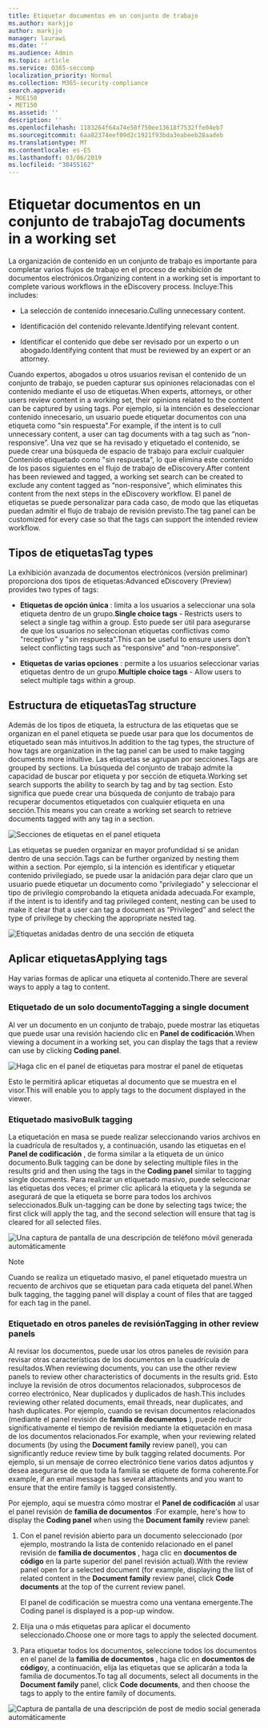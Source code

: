 ```yaml
---
title: Etiquetar documentos en un conjunto de trabajo
ms.author: markjjo
author: markjjo
manager: laurawi
ms.date: ''
ms.audience: Admin
ms.topic: article
ms.service: O365-seccomp
localization_priority: Normal
ms.collection: M365-security-compliance
search.appverid:
- MOE150
- MET150
ms.assetid: ''
description: ''
ms.openlocfilehash: 1183264f64a74e50f750ee13618f7532ffe04eb7
ms.sourcegitcommit: 6aa82374eef09d2c1921f93bda3eabeeb28aadeb
ms.translationtype: MT
ms.contentlocale: es-ES
ms.lasthandoff: 03/06/2019
ms.locfileid: "30455162"
---
```

# <a name="tag-documents-in-a-working-set"></a><span data-ttu-id="d3fd3-102">Etiquetar documentos en un conjunto de trabajo</span><span class="sxs-lookup"><span data-stu-id="d3fd3-102">Tag documents in a working set</span></span>

<span data-ttu-id="d3fd3-103">La organización de contenido en un conjunto de trabajo es importante para completar varios flujos de trabajo en el proceso de exhibición de documentos electrónicos.</span><span class="sxs-lookup"><span data-stu-id="d3fd3-103">Organizing content in a working set is important to complete various workflows in the eDiscovery process.</span></span> <span data-ttu-id="d3fd3-104">Incluye:</span><span class="sxs-lookup"><span data-stu-id="d3fd3-104">This includes:</span></span>

-  <span data-ttu-id="d3fd3-105">La selección de contenido innecesario.</span><span class="sxs-lookup"><span data-stu-id="d3fd3-105">Culling unnecessary content.</span></span>

- <span data-ttu-id="d3fd3-106">Identificación del contenido relevante.</span><span class="sxs-lookup"><span data-stu-id="d3fd3-106">Identifying relevant content.</span></span>
 
-  <span data-ttu-id="d3fd3-107">Identificar el contenido que debe ser revisado por un experto o un abogado.</span><span class="sxs-lookup"><span data-stu-id="d3fd3-107">Identifying content that must be reviewed by an expert or an attorney.</span></span>

<span data-ttu-id="d3fd3-108">Cuando expertos, abogados u otros usuarios revisan el contenido de un conjunto de trabajo, se pueden capturar sus opiniones relacionadas con el contenido mediante el uso de etiquetas.</span><span class="sxs-lookup"><span data-stu-id="d3fd3-108">When experts, attorneys, or other users review content in a working set, their opinions related to the content can be captured by using tags.</span></span> <span data-ttu-id="d3fd3-109">Por ejemplo, si la intención es deseleccionar contenido innecesario, un usuario puede etiquetar documentos con una etiqueta como "sin respuesta".</span><span class="sxs-lookup"><span data-stu-id="d3fd3-109">For example, if the intent is to cull unnecessary content, a user can tag documents with a tag such as “non-responsive”.</span></span> <span data-ttu-id="d3fd3-110">Una vez que se ha revisado y etiquetado el contenido, se puede crear una búsqueda de espacio de trabajo para excluir cualquier Contenido etiquetado como "sin respuesta", lo que elimina este contenido de los pasos siguientes en el flujo de trabajo de eDiscovery.</span><span class="sxs-lookup"><span data-stu-id="d3fd3-110">After content has been reviewed and tagged, a working set search can be created to exclude any content tagged as “non-responsive”, which eliminates this content from the next steps in the eDiscovery workflow.</span></span> <span data-ttu-id="d3fd3-111">El panel de etiquetas se puede personalizar para cada caso, de modo que las etiquetas puedan admitir el flujo de trabajo de revisión previsto.</span><span class="sxs-lookup"><span data-stu-id="d3fd3-111">The tag panel can be customized for every case so that the tags can support the intended review workflow.</span></span>

## <a name="tag-types"></a><span data-ttu-id="d3fd3-112">Tipos de etiquetas</span><span class="sxs-lookup"><span data-stu-id="d3fd3-112">Tag types</span></span>

<span data-ttu-id="d3fd3-113">La exhibición avanzada de documentos electrónicos (versión preliminar) proporciona dos tipos de etiquetas:</span><span class="sxs-lookup"><span data-stu-id="d3fd3-113">Advanced eDiscovery (Preview) provides two types of tags:</span></span>

- <span data-ttu-id="d3fd3-114">**Etiquetas de opción única** : limita a los usuarios a seleccionar una sola etiqueta dentro de un grupo.</span><span class="sxs-lookup"><span data-stu-id="d3fd3-114">**Single choice tags** - Restricts users to select a single tag within a group.</span></span> <span data-ttu-id="d3fd3-115">Esto puede ser útil para asegurarse de que los usuarios no seleccionan etiquetas conflictivas como "receptivo" y "sin respuesta".</span><span class="sxs-lookup"><span data-stu-id="d3fd3-115">This can be useful to ensure users don’t select conflicting tags such as “responsive” and “non-responsive”.</span></span> 

- <span data-ttu-id="d3fd3-116">**Etiquetas de varias opciones** : permite a los usuarios seleccionar varias etiquetas dentro de un grupo.</span><span class="sxs-lookup"><span data-stu-id="d3fd3-116">**Multiple choice tags** - Allow users to select multiple tags within a group.</span></span>

## <a name="tag-structure"></a><span data-ttu-id="d3fd3-117">Estructura de etiquetas</span><span class="sxs-lookup"><span data-stu-id="d3fd3-117">Tag structure</span></span>

<span data-ttu-id="d3fd3-118">Además de los tipos de etiqueta, la estructura de las etiquetas que se organizan en el panel etiqueta se puede usar para que los documentos de etiquetado sean más intuitivos.</span><span class="sxs-lookup"><span data-stu-id="d3fd3-118">In addition to the tag types, the structure of how tags are organization in the tag panel can be used to make tagging documents more intuitive.</span></span> <span data-ttu-id="d3fd3-119">Las etiquetas se agrupan por secciones.</span><span class="sxs-lookup"><span data-stu-id="d3fd3-119">Tags are grouped by sections.</span></span> <span data-ttu-id="d3fd3-120">La búsqueda del conjunto de trabajo admite la capacidad de buscar por etiqueta y por sección de etiqueta.</span><span class="sxs-lookup"><span data-stu-id="d3fd3-120">Working set search supports the ability to search by tag and by tag section.</span></span> <span data-ttu-id="d3fd3-121">Esto significa que puede crear una búsqueda de conjunto de trabajo para recuperar documentos etiquetados con cualquier etiqueta en una sección.</span><span class="sxs-lookup"><span data-stu-id="d3fd3-121">This means you can create a working set search to retrieve documents tagged with any tag in a section.</span></span>

![Secciones de etiquetas en el panel etiqueta](../media/Tagtypes.png)

<span data-ttu-id="d3fd3-123">Las etiquetas se pueden organizar en mayor profundidad si se anidan dentro de una sección.</span><span class="sxs-lookup"><span data-stu-id="d3fd3-123">Tags can be further organized by nesting them within a section.</span></span> <span data-ttu-id="d3fd3-124">Por ejemplo, si la intención es identificar y etiquetar contenido privilegiado, se puede usar la anidación para dejar claro que un usuario puede etiquetar un documento como "privilegiado" y seleccionar el tipo de privilegio comprobando la etiqueta anidada adecuada.</span><span class="sxs-lookup"><span data-stu-id="d3fd3-124">For example, if the intent is to identify and tag privileged content, nesting can be used to make it clear that a user can tag a document as “Privileged” and select the type of privilege by checking the appropriate nested tag.</span></span>

![Etiquetas anidadas dentro de una sección de etiqueta](../media/Nestingtags.png)

## <a name="applying-tags"></a><span data-ttu-id="d3fd3-126">Aplicar etiquetas</span><span class="sxs-lookup"><span data-stu-id="d3fd3-126">Applying tags</span></span>

<span data-ttu-id="d3fd3-127">Hay varias formas de aplicar una etiqueta al contenido.</span><span class="sxs-lookup"><span data-stu-id="d3fd3-127">There are several ways to apply a tag to content.</span></span>

### <a name="tagging-a-single-document"></a><span data-ttu-id="d3fd3-128">Etiquetado de un solo documento</span><span class="sxs-lookup"><span data-stu-id="d3fd3-128">Tagging a single document</span></span>

<span data-ttu-id="d3fd3-129">Al ver un documento en un conjunto de trabajo, puede mostrar las etiquetas que puede usar una revisión haciendo clic en **Panel de codificación**.</span><span class="sxs-lookup"><span data-stu-id="d3fd3-129">When viewing a document in a working set, you can display the tags that a review can use by clicking **Coding panel**.</span></span>

![Haga clic en el panel de etiquetas para mostrar el panel de etiquetas](../media/Singledoctag.png)

<span data-ttu-id="d3fd3-131">Esto le permitirá aplicar etiquetas al documento que se muestra en el visor.</span><span class="sxs-lookup"><span data-stu-id="d3fd3-131">This will enable you to apply tags to the document displayed in the viewer.</span></span>

### <a name="bulk-tagging"></a><span data-ttu-id="d3fd3-132">Etiquetado masivo</span><span class="sxs-lookup"><span data-stu-id="d3fd3-132">Bulk tagging</span></span>

<span data-ttu-id="d3fd3-133">La etiquetación en masa se puede realizar seleccionando varios archivos en la cuadrícula de resultados y, a continuación, usando las etiquetas en el **Panel de codificación** , de forma similar a la etiqueta de un único documento.</span><span class="sxs-lookup"><span data-stu-id="d3fd3-133">Bulk tagging can be done by selecting multiple files in the results grid and then using the tags in the **Coding panel** similar to tagging single documents.</span></span> <span data-ttu-id="d3fd3-134">Para realizar un etiquetado masivo, puede seleccionar las etiquetas dos veces; el primer clic aplicará la etiqueta y la segunda se asegurará de que la etiqueta se borre para todos los archivos seleccionados.</span><span class="sxs-lookup"><span data-stu-id="d3fd3-134">Bulk un-tagging can be done by selecting tags twice; the first click will apply the tag, and the second selection will ensure that tag is cleared for all selected files.</span></span>

![Una captura de pantalla de una descripción de teléfono móvil generada automáticamente](../media/Bulktag.png)

> [!NOTE]
> <span data-ttu-id="d3fd3-136">Cuando se realiza un etiquetado masivo, el panel etiquetado muestra un recuento de archivos que se etiquetan para cada etiqueta del panel.</span><span class="sxs-lookup"><span data-stu-id="d3fd3-136">When bulk tagging, the tagging panel will display a count of files that are tagged for each tag in the panel.</span></span>

### <a name="tagging-in-other-review-panels"></a><span data-ttu-id="d3fd3-137">Etiquetado en otros paneles de revisión</span><span class="sxs-lookup"><span data-stu-id="d3fd3-137">Tagging in other review panels</span></span>

<span data-ttu-id="d3fd3-138">Al revisar los documentos, puede usar los otros paneles de revisión para revisar otras características de los documentos en la cuadrícula de resultados.</span><span class="sxs-lookup"><span data-stu-id="d3fd3-138">When reviewing documents, you can use the other review panels to review other characteristics of documents in the results grid.</span></span> <span data-ttu-id="d3fd3-139">Esto incluye la revisión de otros documentos relacionados, subprocesos de correo electrónico, Near duplicados y duplicados de hash.</span><span class="sxs-lookup"><span data-stu-id="d3fd3-139">This includes reviewing other related documents, email threads, near duplicates, and hash duplicates.</span></span> <span data-ttu-id="d3fd3-140">Por ejemplo, cuando se revisan documentos relacionados (mediante el panel revisión de **familia de documentos** ), puede reducir significativamente el tiempo de revisión mediante la etiquetación en masa de los documentos relacionados.</span><span class="sxs-lookup"><span data-stu-id="d3fd3-140">For example, when your reviewing related documents (by using the **Document family** review panel), you can significantly reduce review time by bulk tagging related documents.</span></span> <span data-ttu-id="d3fd3-141">Por ejemplo, si un mensaje de correo electrónico tiene varios datos adjuntos y desea asegurarse de que toda la familia se etiquete de forma coherente.</span><span class="sxs-lookup"><span data-stu-id="d3fd3-141">For example, if an email message has several attachments and you want to ensure that the entire family is tagged consistently.</span></span>

<span data-ttu-id="d3fd3-142">Por ejemplo, aquí se muestra cómo mostrar el **Panel de codificación** al usar el panel revisión de **familia de documentos** :</span><span class="sxs-lookup"><span data-stu-id="d3fd3-142">For example, here's how to display the **Coding panel** when using the **Document family** review panel:</span></span>

1. <span data-ttu-id="d3fd3-143">Con el panel revisión abierto para un documento seleccionado (por ejemplo, mostrando la lista de contenido relacionado en el panel revisión de **familia de documentos** , haga clic en **documentos de código** en la parte superior del panel revisión actual).</span><span class="sxs-lookup"><span data-stu-id="d3fd3-143">With the review panel open for a selected document (for example, displaying the list of related content in the **Document family** review panel, click **Code documents** at the top of the current review panel.</span></span>

   <span data-ttu-id="d3fd3-144">El panel de codificación se muestra como una ventana emergente.</span><span class="sxs-lookup"><span data-stu-id="d3fd3-144">The Coding panel is displayed is a pop-up window.</span></span>

2. <span data-ttu-id="d3fd3-145">Elija una o más etiquetas para aplicar el documento seleccionado.</span><span class="sxs-lookup"><span data-stu-id="d3fd3-145">Choose one or more tags to apply the selected document.</span></span> 

3. <span data-ttu-id="d3fd3-146">Para etiquetar todos los documentos, seleccione todos los documentos en el panel de la **familia de documentos** , haga clic en **documentos de código**y, a continuación, elija las etiquetas que se aplicarán a toda la familia de documentos.</span><span class="sxs-lookup"><span data-stu-id="d3fd3-146">To tag all documents, select all documents in the **Document family** panel, click **Code documents**, and then choose the tags to apply to the entire family of documents.</span></span>

![Captura de pantalla de una descripción de post de medio social generada automáticamente](../media/Relatedtag.png)
